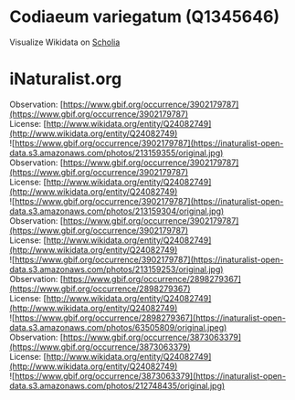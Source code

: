 
Codiaeum variegatum (Q1345646)
==============================
  
Visualize Wikidata on [Scholia](https://scholia.toolforge.org/taxon/Q1345646)
# iNaturalist.org
  
Observation: [https://www.gbif.org/occurrence/3902179787](https://www.gbif.org/occurrence/3902179787)  
License: [http://www.wikidata.org/entity/Q24082749](http://www.wikidata.org/entity/Q24082749)  
![https://www.gbif.org/occurrence/3902179787](https://inaturalist-open-data.s3.amazonaws.com/photos/213159355/original.jpg)  
Observation: [https://www.gbif.org/occurrence/3902179787](https://www.gbif.org/occurrence/3902179787)  
License: [http://www.wikidata.org/entity/Q24082749](http://www.wikidata.org/entity/Q24082749)  
![https://www.gbif.org/occurrence/3902179787](https://inaturalist-open-data.s3.amazonaws.com/photos/213159304/original.jpg)  
Observation: [https://www.gbif.org/occurrence/3902179787](https://www.gbif.org/occurrence/3902179787)  
License: [http://www.wikidata.org/entity/Q24082749](http://www.wikidata.org/entity/Q24082749)  
![https://www.gbif.org/occurrence/3902179787](https://inaturalist-open-data.s3.amazonaws.com/photos/213159253/original.jpg)  
Observation: [https://www.gbif.org/occurrence/2898279367](https://www.gbif.org/occurrence/2898279367)  
License: [http://www.wikidata.org/entity/Q24082749](http://www.wikidata.org/entity/Q24082749)  
![https://www.gbif.org/occurrence/2898279367](https://inaturalist-open-data.s3.amazonaws.com/photos/63505809/original.jpeg)  
Observation: [https://www.gbif.org/occurrence/3873063379](https://www.gbif.org/occurrence/3873063379)  
License: [http://www.wikidata.org/entity/Q24082749](http://www.wikidata.org/entity/Q24082749)  
![https://www.gbif.org/occurrence/3873063379](https://inaturalist-open-data.s3.amazonaws.com/photos/212748435/original.jpg)